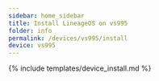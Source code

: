 ```yaml
---
sidebar: home_sidebar
title: Install LineageOS on vs995
folder: info
permalink: /devices/vs995/install
device: vs995
---
```

{% include templates/device_install.md %}
